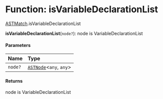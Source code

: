 # Function: isVariableDeclarationList

[ASTMatch](/en/auto-docs/fixed-layout-editor/modules/ASTMatch.md).isVariableDeclarationList

**isVariableDeclarationList**(`node?`): node is VariableDeclarationList

#### Parameters

| Name | Type |
| :------ | :------ |
| `node?` | [`ASTNode`](/en/auto-docs/fixed-layout-editor/classes/ASTNode.md)<`any`, `any`> |

#### Returns

node is VariableDeclarationList
